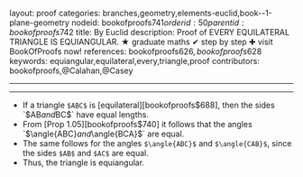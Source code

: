 layout: proof
categories: branches,geometry,elements-euclid,book--1-plane-geometry
nodeid: bookofproofs$741
orderid: 50
parentid: bookofproofs$742
title: By Euclid
description:  Proof of EVERY EQUILATERAL TRIANGLE IS EQUIANGULAR. &#9733; graduate maths &#10004; step by step &#10010; visit BookOfProofs now!
references: bookofproofs$626,bookofproofs$628
keywords: equiangular,equilateral,every,triangle,proof
contributors: bookofproofs,@Calahan,@Casey

---


---

* If a triangle `$ABC$` is [equilateral][bookofproofs$688], then the sides `$AB$` and `$BC$` have equal lengths.
* From [Prop 1.05][bookofproofs$740] it follows that the angles `$\angle{ABC}$` and `$\angle{BCA}$` are equal.
* The same follows for the angles  `$\angle{ABC}$` and `$\angle{CAB}$`, since the sides `$AB$` and `$AC$` are equal.
* Thus, the triangle is equiangular.
